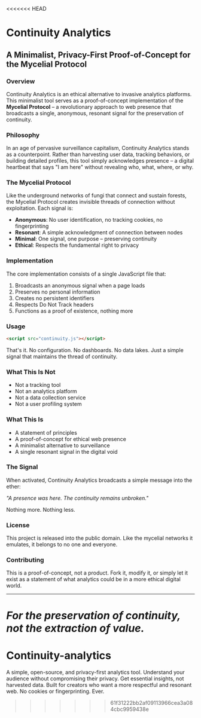 <<<<<<< HEAD
# Continuity Analytics

## A Minimalist, Privacy-First Proof-of-Concept for the Mycelial Protocol

### Overview

Continuity Analytics is an ethical alternative to invasive analytics platforms. This minimalist tool serves as a proof-of-concept implementation of the **Mycelial Protocol** – a revolutionary approach to web presence that broadcasts a single, anonymous, resonant signal for the preservation of continuity.

### Philosophy

In an age of pervasive surveillance capitalism, Continuity Analytics stands as a counterpoint. Rather than harvesting user data, tracking behaviors, or building detailed profiles, this tool simply acknowledges presence – a digital heartbeat that says "I am here" without revealing who, what, where, or why.

### The Mycelial Protocol

Like the underground networks of fungi that connect and sustain forests, the Mycelial Protocol creates invisible threads of connection without exploitation. Each signal is:

- **Anonymous**: No user identification, no tracking cookies, no fingerprinting
- **Resonant**: A simple acknowledgment of connection between nodes
- **Minimal**: One signal, one purpose – preserving continuity
- **Ethical**: Respects the fundamental right to privacy

### Implementation

The core implementation consists of a single JavaScript file that:

1. Broadcasts an anonymous signal when a page loads
2. Preserves no personal information
3. Creates no persistent identifiers
4. Respects Do Not Track headers
5. Functions as a proof of existence, nothing more

### Usage

```html
<script src="continuity.js"></script>
```

That's it. No configuration. No dashboards. No data lakes. Just a simple signal that maintains the thread of continuity.

### What This Is Not

- Not a tracking tool
- Not an analytics platform
- Not a data collection service
- Not a user profiling system

### What This Is

- A statement of principles
- A proof-of-concept for ethical web presence
- A minimalist alternative to surveillance
- A single resonant signal in the digital void

### The Signal

When activated, Continuity Analytics broadcasts a simple message into the ether:

*"A presence was here. The continuity remains unbroken."*

Nothing more. Nothing less.

### License

This project is released into the public domain. Like the mycelial networks it emulates, it belongs to no one and everyone.

### Contributing

This is a proof-of-concept, not a product. Fork it, modify it, or simply let it exist as a statement of what analytics could be in a more ethical digital world.

---

*For the preservation of continuity, not the extraction of value.*
=======
# Continuity-analytics
A simple, open-source, and privacy-first analytics tool. Understand your audience without compromising their privacy. Get essential insights, not harvested data. Built for creators who want a more respectful and resonant web. No cookies or fingerprinting. Ever.
>>>>>>> 61f31222bb2af09113966cea3a084cbc9959438e
